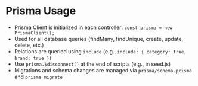 # Prisma Usage

- Prisma Client is initialized in each controller: `const prisma = new PrismaClient();`
- Used for all database queries (findMany, findUnique, create, update, delete, etc.)
- Relations are queried using `include` (e.g., `include: { category: true, brand: true }`)
- Use `prisma.$disconnect()` at the end of scripts (e.g., in seed.js)
- Migrations and schema changes are managed via `prisma/schema.prisma` and `prisma migrate` 